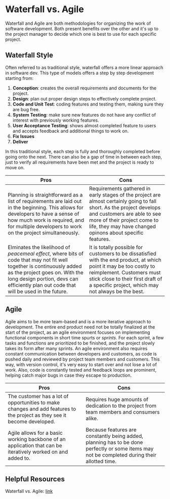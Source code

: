 # Waterfall vs. Agile
Waterfall and Agile are both methodologies for organizing the work of software development. Both present benefits over the other and it's up to the project manager to decide which one is best to use for each specific project. 

## **Waterfall Style**  
Often referred to as traditional style, waterfall offers a more linear approach in software dev. This type of models offers a step by step development starting from:

1. **Conception**: creates the overall requirements and documents for the project. 
2. **Design**: plan out proper design steps to effectively complete project.
3. **Code and Unit Test**: coding features and testing them, making sure they are bug free.
4. **System Testing**: make sure new features do not have any conflict of interest with previously working features.
5. **User Acceptance Testing**: shows almost completed feature to users and accepts feedback and additional things to work on.
6. **Fix Issues**
7. **Deliver**

In this traditional style, each step is fully and thoroughly completed before going onto the next. There can also be a gap of time in between each step, just to verify all requirements have been met and the project is ready to move on. 

| Pros | Cons |
|---------|---------|
| Planning is straightforward as a list of requirements are laid out in the beginning. This allows for developers to have a sense of how much work is required, and for multiple developers to work on the project simultaneously. | Requirements gathered in early stages of the project are almost certainly going to fall short. As the project develops and customers are able to see more of their project come to life, they may have changed opinons about specific features. | 
| Elminates the likelihood of _peacemeal effect_, where bits of code that may not fit well together is continuously added as the project goes on. With the long design portion, devs can efficiently plan out code that will be used in the future. | It is totally possible for customers to be dissatisfied with the end product, at which point it may be too costly to reimplement. Customers must stick close to their first draft of a specific project, which may not always be the best. |

## **Agile**
Agile aims to be more team-based and is a more iterative approach to development. The entire end product need not be totally finalized at the start of the project, as an agile environment focuses on implementing functional components in short time spurts or _sprints_. For each sprint, a few tasks and functions are prioritized to be finished, and the project slowly takes its form after many sprints. An agile environment also requires constant communication between developers and customers, as code is pushed daily and reviewed by project team members and customers. This way, with version control, it's very easy to start over and not lose a lot of work. Also, code is constantly tested and feedback loops are prominent, helping catch major bugs in case they escape to production.

| Pros | Cons |
|---------|---------|
| The customer has a lot of opportunities to make changes and add features to the project as they see it become developed.  | Requires huge amounts of dedication to the project from team members and consumers alike. | 
| Agile allows for a basic working backbone of an application that can be iteratively worked on and added to. | Because features are constantly being added, planning has to be done perfectly or some items may not be completed during their allotted time. |

## **Helpful Resources**
Waterfall vs. Agile: [link](https://www.seguetech.com/waterfall-vs-agile-methodology/")